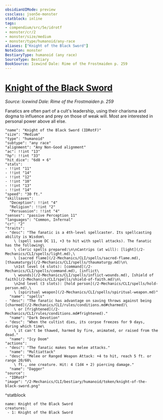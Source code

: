 ```yaml
---
obsidianUIMode: preview
cssclass: json5e-monster
statblock: inline
tags:
- compendium/src/5e/idrotf
- monster/cr/2
- monster/size/medium
- monster/type/humanoid/any-race
aliases: ["Knight of the Black Sword"]
NoteIcon: monster
BestiaryType: humanoid (any race)
SourceType: Bestiary
BookSource: Icewind Dale: Rime of the Frostmaiden p. 259
---
```

# [Knight of the Black Sword](2-Mechanics/CLI/bestiary/humanoid/knight-of-the-black-sword-idrotf.md)
*Source: Icewind Dale: Rime of the Frostmaiden p. 259*  

Fanatics are often part of a cult's leadership, using their charisma and dogma to influence and prey on those of weak will. Most are interested in personal power above all else.

```statblock
"name": "Knight of the Black Sword (IDRotF)"
"size": "Medium"
"type": "humanoid"
"subtype": "any race"
"alignment": "Any Non-Good alignment"
"ac": !!int "13"
"hp": !!int "33"
"hit_dice": "6d8 + 6"
"stats":
- !!int "11"
- !!int "14"
- !!int "12"
- !!int "10"
- !!int "13"
- !!int "14"
"speed": "30 ft."
"skillsaves":
  "Deception": !!int "4"
  "Religion": !!int "2"
  "Persuasion": !!int "4"
"senses": "passive Perception 11"
"languages": "Common, Infernal"
"cr": "2"
"traits":
- "desc": "The fanatic is a 4th-level spellcaster. Its spellcasting ability is Wisdom\
    \ (spell save DC 11, +3 to hit with spell attacks). The fanatic has the following\
    \ cleric spells prepared:\n\nCantrips (at will): [light](/2-Mechanics/CLI/spells/light.md),\
    \ [sacred flame](/2-Mechanics/CLI/spells/sacred-flame.md), [thaumaturgy](/2-Mechanics/CLI/spells/thaumaturgy.md)\n\
    \n1st level (4 slots): [command](/2-Mechanics/CLI/spells/command.md), [inflict\
    \ wounds](/2-Mechanics/CLI/spells/inflict-wounds.md), [shield of faith](/2-Mechanics/CLI/spells/shield-of-faith.md)\n\
    \n2nd level (3 slots): [hold person](/2-Mechanics/CLI/spells/hold-person.md),\
    \ [spiritual weapon](/2-Mechanics/CLI/spells/spiritual-weapon.md)"
  "name": "spells"
- "desc": "The fanatic has advantage on saving throws against being [charmed](/2-Mechanics/CLI/rules/conditions.md#charmed)\
    \ or [frightened](/2-Mechanics/CLI/rules/conditions.md#frightened)."
  "name": "Dark Devotion"
- "desc": "When the cultist dies, its corpse freezes for 9 days, during which time\
    \ it can't be thawed, harmed by fire, animated, or raised from the dead."
  "name": "Icy Doom"
"actions":
- "desc": "The fanatic makes two melee attacks."
  "name": "Multiattack"
- "desc": "Melee or Ranged Weapon Attack: +4 to hit, reach 5 ft. or range 20/60\
    \ ft., one creature. Hit: 4 (1d4 + 2) piercing damage."
  "name": "Dagger"
"source":
- "IDRotF"
"image": "/2-Mechanics/CLI/bestiary/humanoid/token/knight-of-the-black-sword.png"
```
^statblock

```encounter-table
name: Knight of the Black Sword
creatures:
 - 1: Knight of the Black Sword
```